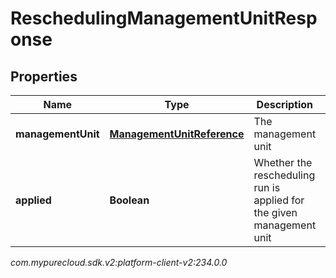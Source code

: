 # ReschedulingManagementUnitResponse


## Properties

| Name | Type | Description | Notes |
| ------------ | ------------- | ------------- | ------------- |
| **managementUnit** | [**ManagementUnitReference**](ManagementUnitReference) | The management unit |  [optional] |
| **applied** | **Boolean** | Whether the rescheduling run is applied for the given management unit |  [optional] |




_com.mypurecloud.sdk.v2:platform-client-v2:234.0.0_
